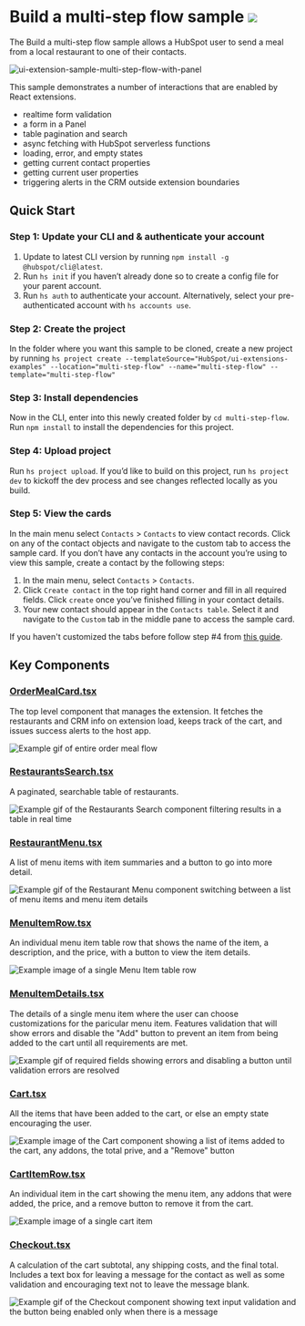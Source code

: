 # Build a multi-step flow sample ![](https://badgen.net/badge/-/TypeScript/blue?icon=typescript&label)

The Build a multi-step flow sample allows a HubSpot user to send a meal from a local restaurant to one of their contacts.

![ui-extension-sample-multi-step-flow-with-panel](https://github.com/HubSpot/ui-extensions-examples/assets/110251572/1b5b00dc-7c21-4b76-931e-0fd2bed18fd5)

This sample demonstrates a number of interactions that are enabled by React extensions.

- realtime form validation
- a form in a Panel
- table pagination and search
- async fetching with HubSpot serverless functions
- loading, error, and empty states
- getting current contact properties
- getting current user properties
- triggering alerts in the CRM outside extension boundaries

## Quick Start

### Step 1: Update your CLI and & authenticate your account

1. Update to latest CLI version by running `npm install -g @hubspot/cli@latest`.
1. Run `hs init` if you haven’t already done so to create a config file for your parent account.
1. Run `hs auth` to authenticate your account. Alternatively, select your pre-authenticated account with `hs accounts use`.

### Step 2: Create the project

In the folder where you want this sample to be cloned, create a new project by running `hs project create --templateSource="HubSpot/ui-extensions-examples" --location="multi-step-flow" --name="multi-step-flow" --template="multi-step-flow"`

### Step 3: Install dependencies

Now in the CLI, enter into this newly created folder by `cd multi-step-flow`. Run `npm install` to install the dependencies for this project.

### Step 4: Upload project

Run `hs project upload`. If you’d like to build on this project, run `hs project dev` to kickoff the dev process and see changes reflected locally as you build.

### Step 5: View the cards

In the main menu select `Contacts` > `Contacts` to view contact records. Click on any of the contact objects and navigate to the custom tab to access the sample card. If you don’t have any contacts in the account you’re using to view this sample, create a contact by the following steps:

1. In the main menu, select `Contacts` > `Contacts`.
2. Click `Create contact` in the top right hand corner and fill in all required fields. Click `create` once you’ve finished filling in your contact details.
3. Your new contact should appear in the `Contacts table`. Select it and navigate to the `Custom` tab in the middle pane to access the sample card.

If you haven't customized the tabs before follow step #4 from [this guide](https://developers.hubspot.com/docs/platform/ui-extensions-quickstart).

## Key Components

### [OrderMealCard.tsx](src/app/extensions/components/OrderMealCard.tsx)

The top level component that manages the extension. It fetches the restaurants and CRM info on extension load, keeps track of the cart, and issues success alerts to the host app.

![Example gif of entire order meal flow](examples/OrderMealCard.gif)

### [RestaurantsSearch.tsx](src/app/extensions/components/RestaurantsSearch.tsx)

A paginated, searchable table of restaurants.

![Example gif of the Restaurants Search component filtering results in a table in real time](examples/RestaurantsSearch.gif)

### [RestaurantMenu.tsx](src/app/extensions/components/RestaurantMenu.tsx)

A list of menu items with item summaries and a button to go into more detail.

![Example gif of the Restaurant Menu component switching between a list of menu items and menu item details](examples/RestaurantMenu.gif)

### [MenuItemRow.tsx](src/app/extensions/components/MenuItemRow.tsx)

An individual menu item table row that shows the name of the item, a description, and the price, with a button to view the item details.

![Example image of a single Menu Item table row](examples/MenuItemRow.png)

### [MenuItemDetails.tsx](src/app/extensions/components/MenuItemDetails.tsx)

The details of a single menu item where the user can choose customizations for the paricular menu item. Features validation that will show errors and disable the "Add" button to prevent an item from being added to the cart until all requirements are met.

![Example gif of required fields showing errors and disabling a button until validation errors are resolved](examples/MenuItemDetails.gif)

### [Cart.tsx](src/app/extensions/components/Cart.tsx)

All the items that have been added to the cart, or else an empty state encouraging the user.

![Example image of the Cart component showing a list of items added to the cart, any addons, the total prive, and a "Remove" button](examples/Cart.png)

### [CartItemRow.tsx](src/app/extensions/components/CartItemRow.tsx)

An individual item in the cart showing the menu item, any addons that were added, the price, and a remove button to remove it from the cart.

![Example image of a single cart item](examples/CartItemRow.png)

### [Checkout.tsx](src/app/extensions/components/Checkout.tsx)

A calculation of the cart subtotal, any shipping costs, and the final total. Includes a text box for leaving a message for the contact as well as some validation and encouraging text not to leave the message blank.

![Example gif of the Checkout component showing text input validation and the button being enabled only when there is a message](examples/Checkout.gif)
